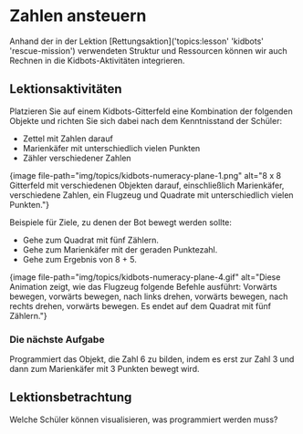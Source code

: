 # Zahlen ansteuern

Anhand der in der Lektion [Rettungsaktion]('topics:lesson' 'kidbots' 'rescue-mission') verwendeten Struktur und Ressourcen können wir auch Rechnen in die Kidbots-Aktivitäten integrieren.

## Lektionsaktivitäten

Platzieren Sie auf einem Kidbots-Gitterfeld eine Kombination der folgenden Objekte und richten Sie sich dabei nach dem Kenntnisstand der Schüler:

- Zettel mit Zahlen darauf
- Marienkäfer mit unterschiedlich vielen Punkten
- Zähler verschiedener Zahlen

{image file-path="img/topics/kidbots-numeracy-plane-1.png" alt="8 x 8 Gitterfeld mit verschiedenen Objekten darauf, einschließlich Marienkäfer, verschiedene Zahlen, ein Flugzeug und Quadrate mit unterschiedlich vielen Punkten."}

Beispiele für Ziele, zu denen der Bot bewegt werden sollte:

- Gehe zum Quadrat mit fünf Zählern.
- Gehe zum Marienkäfer mit der geraden Punktezahl.
- Gehe zum Ergebnis von 8 + 5.

{image file-path="img/topics/kidbots-numeracy-plane-4.gif" alt="Diese Animation zeigt, wie das Flugzeug folgende Befehle ausführt: Vorwärts bewegen, vorwärts bewegen, nach links drehen, vorwärts bewegen, nach rechts drehen, vorwärts bewegen. Es endet auf dem Quadrat mit fünf Zählern."}

### Die nächste Aufgabe

Programmiert das Objekt, die Zahl 6 zu bilden, indem es erst zur Zahl 3 und dann zum Marienkäfer mit 3 Punkten bewegt wird.

## Lektionsbetrachtung

Welche Schüler können visualisieren, was programmiert werden muss?
